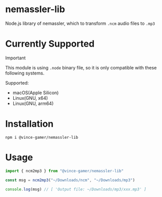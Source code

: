 # nemassler-lib

Node.js library of nemassler, which to transform `.ncm` audio files to `.mp3`

# Currently Supported

> [!IMPORTANT]
> This module is using `.node` binary file, so it is only compatible with these following systems.

Supported:
- macOS(Apple Silicon)
- Linux(GNU, x64)
- Linux(GNU, arm64)

# Installation

```shell
npm i @vince-gamer/nemassler-lib
```

# Usage

```ts
import { ncm2mp3 } from "@vince-gamer/nemassler-lib"

const msg = ncm2mp3("~/Downloads/ncm", "~/Downloads/mp3")

console.log(msg) // [ 'Output file: ~/Downloads/mp3/xxx.mp3' ]
```